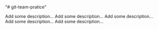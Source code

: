 "# git-team-pratice" 

Add some description...
Add some description...
Add some description...
Add some description...
Add some description...
